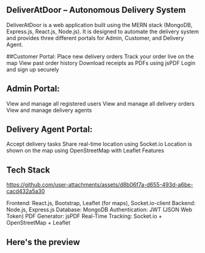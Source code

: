 ## DeliverAtDoor – Autonomous Delivery System
DeliverAtDoor is a web application built using the MERN stack (MongoDB, Express.js, React.js, Node.js). It is designed to automate the delivery system and provides three different portals for Admin, Customer, and Delivery Agent.

##Customer Portal:
Place new delivery orders
Track your order live on the map
View past order history
Download receipts as PDFs using jsPDF
Login and sign up securely

## Admin Portal:
View and manage all registered users
View and manage all delivery orders
View and manage delivery agents

## Delivery Agent Portal:
Accept delivery tasks
Share real-time location using Socket.io
Location is shown on the map using OpenStreetMap with Leaflet Features

 ## Tech Stack

https://github.com/user-attachments/assets/d8b06f7a-d655-493d-a6be-cacd432a5a30


 Frontend: React.js, Bootstrap, Leaflet (for maps), Socket.io-client
Backend: Node.js, Express.js
Database: MongoDB
Authentication: JWT (JSON Web Token)
PDF Generator: jsPDF
Real-Time Tracking: Socket.io + OpenStreetMap + Leaflet
## Here's the preview



